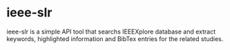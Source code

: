 # ieee-slr
ieee-slr is a simple API tool that searchs IEEEXplore database and extract keywords, highlighted information and BibTex entries for the related studies.
